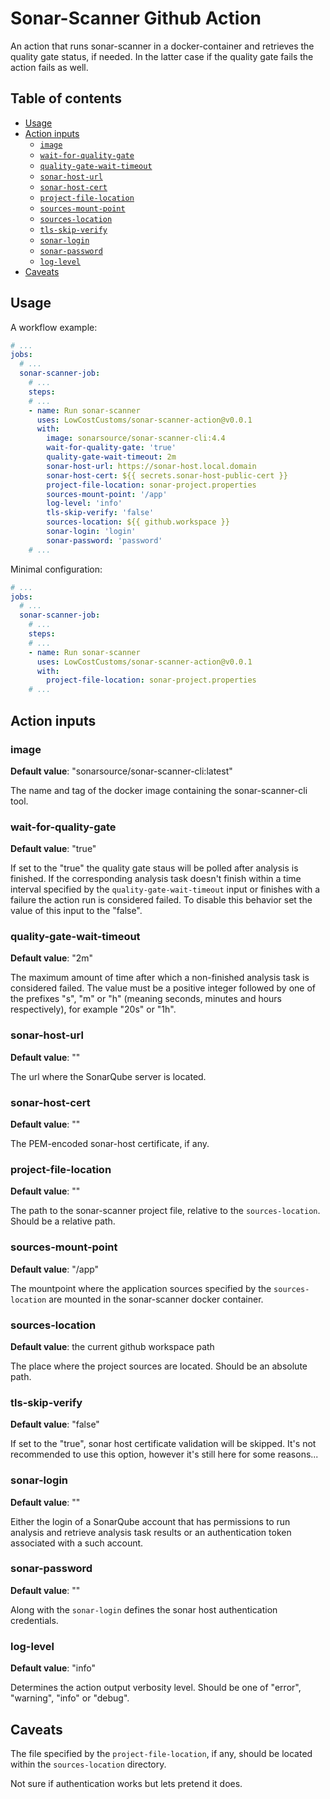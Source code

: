 # Sonar-Scanner Github Action

An action that runs sonar-scanner in a docker-container and retrieves the
quality gate status, if needed. In the latter case if the quality gate fails
the action fails as well.

## Table of contents

* [Usage](#usage)
* [Action inputs](#action-inputs)
  * [`image`](#image)
  * [`wait-for-quality-gate`](#wait-for-quality-gate)
  * [`quality-gate-wait-timeout`](#quality-gate-wait-timeout)
  * [`sonar-host-url`](#sonar-host-url)
  * [`sonar-host-cert`](#sonar-host-cert)
  * [`project-file-location`](#project-file-location)
  * [`sources-mount-point`](#sources-mount-point)
  * [`sources-location`](#sources-location)
  * [`tls-skip-verify`](#tls-skip-verify)
  * [`sonar-login`](#sonar-login)
  * [`sonar-password`](#sonar-password)
  * [`log-level`](#log-level)
* [Caveats](#caveats)

## Usage

A workflow example:

```yaml
# ...
jobs:
  # ...
  sonar-scanner-job:
    # ...
    steps:
    # ...
    - name: Run sonar-scanner
      uses: LowCostCustoms/sonar-scanner-action@v0.0.1
      with:
        image: sonarsource/sonar-scanner-cli:4.4
        wait-for-quality-gate: 'true'
        quality-gate-wait-timeout: 2m
        sonar-host-url: https://sonar-host.local.domain
        sonar-host-cert: ${{ secrets.sonar-host-public-cert }}
        project-file-location: sonar-project.properties
        sources-mount-point: '/app'
        log-level: 'info'
        tls-skip-verify: 'false'
        sources-location: ${{ github.workspace }}
        sonar-login: 'login'
        sonar-password: 'password'
    # ...
```

Minimal configuration:

```yaml
# ...
jobs:
  # ...
  sonar-scanner-job:
    # ...
    steps:
    # ...
    - name: Run sonar-scanner
      uses: LowCostCustoms/sonar-scanner-action@v0.0.1
      with:
        project-file-location: sonar-project.properties
    # ...
```

## Action inputs

### image

**Default value**: "sonarsource/sonar-scanner-cli:latest"

The name and tag of the docker image containing the sonar-scanner-cli tool.

### wait-for-quality-gate

**Default value**: "true"

If set to the "true" the quality gate staus will be polled after analysis is
finished. If the corresponding analysis task doesn't finish within a time
interval specified by the `quality-gate-wait-timeout` input or finishes with
a failure the action run is considered failed. To disable this behavior set
the value of this input to the "false".

### quality-gate-wait-timeout

**Default value**: "2m"

The maximum amount of time after which a non-finished analysis task is
considered failed. The value must be a positive integer followed by one of the
prefixes "s", "m" or "h" (meaning seconds, minutes and hours respectively), for
example "20s" or "1h".

### sonar-host-url

**Default value**: ""

The url where the SonarQube server is located.

### sonar-host-cert

**Default value**: ""

The PEM-encoded sonar-host certificate, if any.

### project-file-location

**Default value**: ""

The path to the sonar-scanner project file, relative to the `sources-location`.
Should be a relative path.

### sources-mount-point

**Default value**: "/app"

The mountpoint where the application sources specified by the `sources-location`
are mounted in the sonar-scanner docker container.

### sources-location

**Default value**: the current github workspace path

The place where the project sources are located. Should be an absolute path.

### tls-skip-verify

**Default value**: "false"

If set to the "true", sonar host certificate validation will be skipped. It's
not recommended to use this option, however it's still here for some reasons...

### sonar-login

**Default value**: ""

Either the login of a SonarQube account that has permissions to run analysis
and retrieve analysis task results or an authentication token associated with
a such account.

### sonar-password

**Default value**: ""

Along with the `sonar-login` defines the sonar host authentication credentials.

### log-level

**Default value**: "info"

Determines the action output verbosity level. Should be one of "error",
"warning", "info" or "debug".

## Caveats

The file specified by the `project-file-location`, if any, should be located
within the `sources-location` directory.

Not sure if authentication works but lets pretend it does.
